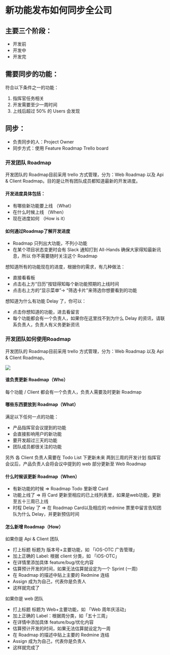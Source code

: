 # 新功能发布如何同步全公司

## 主要三个阶段：

* 开发前
* 开发中
* 开发完

## 需要同步的功能：

符合以下条件之一的功能：

1. 指挥官任务相关
2. 开发需要至少一周时间
3. 上线后超过 50% 的 Users 会发现

## 同步：

* 负责同步的人：Project Owner
* 同步方式：使用 Feature Roadmap Trello board

### 开发团队 Roadmap

开发团队的 Roadmap目前采用 trello 方式管理，分为：Web Roadmap 以及 Api & Client Roadmap。目的是让所有团队成员都知道最新的开发进度。

#### 开发进度具体包括：

* 有哪些新功能要上线 （What）
* 在什么时候上线 （When）
* 现在进度如何 （How is it）

#### 如何通过Roadmap了解开发进度

* Roadmap 只列出大功能，不列小功能
* 在某个项目状态变更时会有 Slack 通知打到 All-Hands 确保大家得知最新讯息，所以 你不需要随时关注这个 Roadmap

想知道所有的功能现在的进度，根据你的需求，有几种做法：

* 直接看看板
* 点击右上方“日历”按钮得知每个新功能预期的上线时间
* 点击右上方的“显示菜单”-&gt; “筛选卡片”来筛选你想要看到的功能

想知道为什么有功能 Delay 了，你可以：

* 点击你想知道的功能，进去看留言
* 每个功能都会有一个负责人，如果你在这里找不到为什么 Delay 的资讯，请联系负责人，负责人有义务更新资讯

### 开发团队如何使用Roadmap

开发团队的 Roadmap目前采用 trello 方式管理，分为：Web Roadmap 以及 Api & Client Roadmap。

![](https://d.pr/i/kffUFp+)

#### 谁负责更新 Roadmap（Who）

每个功能 / Client 都会有一个负责人，负责人需要及时更新 Roadmap

#### 哪些东西要放到 Roadmap（What）

满足以下任何一点的功能：

* 产品指挥官会议提到的功能
* 会直接影响用户的新功能
* 要开发超过三天的功能
* 团队成员都很关注的功能

另外 各 Client 负责人需要在 Todo List 下更新未来 两到三周的开发计划 指挥官会议后，产品负责人会将会议中提到的 web 部分更新至 Web Roadmap

#### 什么时候该更新 Roadmap（When）

* 有新功能的时候 =&gt; Roadmap Todo 里新增 Card
* 功能上线了 =&gt; 将 Card 更新至相应的已上线列表里，如果是web功能，更新至五十三周已上线
* 时程 Delay 了 =&gt; 在 Roadmap Card以及相应的 redmine 票里中留言告知团队为什么 Delay，并更新预估时间

#### 怎么新增 Roadmap（How）

如果你是 Api & Client 团队

* 打上标题 标题为 版本号+主要功能，如 「iOS-OTC 广告管理」
* 加上正确的 Label:  根据 client 分类，如 「iOS-OTC」
* 在详情里添加具体 feature/bug/优化内容
* 估算预计开发的时间，如果无法估算就设定为一个 Sprint \(一周\)
* 在 Roadmap 的描述中贴上主要的 Redmine 连结
* Assign 成为为自己，代表你是负责人
* 这样就完成了

如果你是 web 团队

* 打上标题 标题为 Web+主要功能，如 「Web  周年庆活动」
* 加上正确的 Label：根据周分类，如「五十三周」
* 在详情中添加具体 feature/bug/优化内容
* 估算预计开发的时间，如果无法估算就设定为一周
* 在 Roadmap 的描述中贴上主要的 Redmine 连结
* Assign 成为为自己，代表你是负责人
* 这样就完成了
